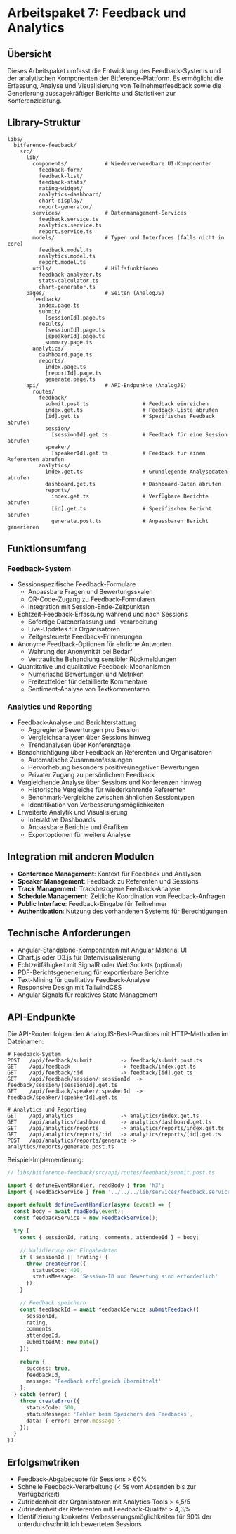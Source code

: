 # Arbeitspaket 7: Feedback und Analytics

## Übersicht

Dieses Arbeitspaket umfasst die Entwicklung des Feedback-Systems und der analytischen Komponenten der Bitference-Plattform. Es ermöglicht die Erfassung, Analyse und Visualisierung von Teilnehmerfeedback sowie die Generierung aussagekräftiger Berichte und Statistiken zur Konferenzleistung.

## Library-Struktur

```
libs/
  bitference-feedback/
    src/
      lib/
        components/            # Wiederverwendbare UI-Komponenten
          feedback-form/
          feedback-list/
          feedback-stats/
          rating-widget/
          analytics-dashboard/
          chart-display/
          report-generator/
        services/              # Datenmanagement-Services
          feedback.service.ts
          analytics.service.ts
          report.service.ts
        models/                # Typen und Interfaces (falls nicht in core)
          feedback.model.ts
          analytics.model.ts
          report.model.ts
        utils/                 # Hilfsfunktionen
          feedback-analyzer.ts
          stats-calculator.ts
          chart-generator.ts
      pages/                   # Seiten (AnalogJS)
        feedback/
          index.page.ts
          submit/
            [sessionId].page.ts
          results/
            [sessionId].page.ts
            [speakerId].page.ts
            summary.page.ts
        analytics/
          dashboard.page.ts
          reports/
            index.page.ts
            [reportId].page.ts
            generate.page.ts
      api/                     # API-Endpunkte (AnalogJS)
        routes/
          feedback/
            submit.post.ts                 # Feedback einreichen
            index.get.ts                   # Feedback-Liste abrufen
            [id].get.ts                    # Spezifisches Feedback abrufen
            session/
              [sessionId].get.ts           # Feedback für eine Session abrufen
            speaker/
              [speakerId].get.ts           # Feedback für einen Referenten abrufen
          analytics/
            index.get.ts                   # Grundlegende Analysedaten abrufen
            dashboard.get.ts               # Dashboard-Daten abrufen
            reports/
              index.get.ts                 # Verfügbare Berichte abrufen
              [id].get.ts                  # Spezifischen Bericht abrufen
              generate.post.ts             # Anpassbaren Bericht generieren
```

## Funktionsumfang

### Feedback-System

- Sessionspezifische Feedback-Formulare
  - Anpassbare Fragen und Bewertungsskalen
  - QR-Code-Zugang zu Feedback-Formularen
  - Integration mit Session-Ende-Zeitpunkten
- Echtzeit-Feedback-Erfassung während und nach Sessions
  - Sofortige Datenerfassung und -verarbeitung
  - Live-Updates für Organisatoren
  - Zeitgesteuerte Feedback-Erinnerungen
- Anonyme Feedback-Optionen für ehrliche Antworten
  - Wahrung der Anonymität bei Bedarf
  - Vertrauliche Behandlung sensibler Rückmeldungen
- Quantitative und qualitative Feedback-Mechanismen
  - Numerische Bewertungen und Metriken
  - Freitextfelder für detaillierte Kommentare
  - Sentiment-Analyse von Textkommentaren

### Analytics und Reporting

- Feedback-Analyse und Berichterstattung
  - Aggregierte Bewertungen pro Session
  - Vergleichsanalysen über Sessions hinweg
  - Trendanalysen über Konferenztage
- Benachrichtigung über Feedback an Referenten und Organisatoren
  - Automatische Zusammenfassungen
  - Hervorhebung besonders positiver/negativer Bewertungen
  - Privater Zugang zu persönlichem Feedback
- Vergleichende Analyse über Sessions und Konferenzen hinweg
  - Historische Vergleiche für wiederkehrende Referenten
  - Benchmark-Vergleiche zwischen ähnlichen Sessiontypen
  - Identifikation von Verbesserungsmöglichkeiten
- Erweiterte Analytik und Visualisierung
  - Interaktive Dashboards
  - Anpassbare Berichte und Grafiken
  - Exportoptionen für weitere Analyse

## Integration mit anderen Modulen

- **Conference Management**: Kontext für Feedback und Analysen
- **Speaker Management**: Feedback zu Referenten und Sessions
- **Track Management**: Trackbezogene Feedback-Analyse
- **Schedule Management**: Zeitliche Koordination von Feedback-Anfragen
- **Public Interface**: Feedback-Eingabe für Teilnehmer
- **Authentication**: Nutzung des vorhandenen Systems für Berechtigungen

## Technische Anforderungen

- Angular-Standalone-Komponenten mit Angular Material UI
- Chart.js oder D3.js für Datenvisualisierung
- Echtzeitfähigkeit mit SignalR oder WebSockets (optional)
- PDF-Berichtsgenerierung für exportierbare Berichte
- Text-Mining für qualitative Feedback-Analyse
- Responsive Design mit TailwindCSS
- Angular Signals für reaktives State Management

## API-Endpunkte

Die API-Routen folgen den AnalogJS-Best-Practices mit HTTP-Methoden im Dateinamen:

```
# Feedback-System
POST   /api/feedback/submit         -> feedback/submit.post.ts
GET    /api/feedback                -> feedback/index.get.ts
GET    /api/feedback/:id            -> feedback/[id].get.ts
GET    /api/feedback/session/:sessionId  -> feedback/session/[sessionId].get.ts
GET    /api/feedback/speaker/:speakerId  -> feedback/speaker/[speakerId].get.ts

# Analytics und Reporting
GET    /api/analytics               -> analytics/index.get.ts
GET    /api/analytics/dashboard     -> analytics/dashboard.get.ts
GET    /api/analytics/reports       -> analytics/reports/index.get.ts
GET    /api/analytics/reports/:id   -> analytics/reports/[id].get.ts
POST   /api/analytics/reports/generate -> analytics/reports/generate.post.ts
```

Beispiel-Implementierung:

```typescript
// libs/bitference-feedback/src/api/routes/feedback/submit.post.ts

import { defineEventHandler, readBody } from 'h3';
import { FeedbackService } from '../../../lib/services/feedback.service';

export default defineEventHandler(async (event) => {
  const body = await readBody(event);
  const feedbackService = new FeedbackService();
  
  try {
    const { sessionId, rating, comments, attendeeId } = body;
    
    // Validierung der Eingabedaten
    if (!sessionId || !rating) {
      throw createError({
        statusCode: 400,
        statusMessage: 'Session-ID und Bewertung sind erforderlich'
      });
    }
    
    // Feedback speichern
    const feedbackId = await feedbackService.submitFeedback({
      sessionId,
      rating,
      comments,
      attendeeId,
      submittedAt: new Date()
    });
    
    return {
      success: true,
      feedbackId,
      message: 'Feedback erfolgreich übermittelt'
    };
  } catch (error) {
    throw createError({
      statusCode: 500,
      statusMessage: 'Fehler beim Speichern des Feedbacks',
      data: { error: error.message }
    });
  }
});
```

## Erfolgsmetriken

- Feedback-Abgabequote für Sessions > 60%
- Schnelle Feedback-Verarbeitung (< 5s vom Absenden bis zur Verfügbarkeit)
- Zufriedenheit der Organisatoren mit Analytics-Tools > 4,5/5
- Zufriedenheit der Referenten mit Feedback-Qualität > 4,3/5
- Identifizierung konkreter Verbesserungsmöglichkeiten für 90% der unterdurchschnittlich bewerteten Sessions
